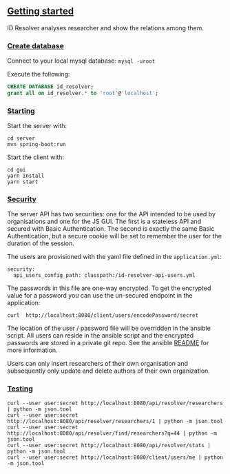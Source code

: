 ## [Getting started](#getting-started)

ID Resolver analyses researcher and show the relations among them.

### [Create database](#create-database)

Connect to your local mysql database: `mysql -uroot`

Execute the following:

```sql
CREATE DATABASE id_resolver;
grant all on id_resolver.* to 'root'@'localhost';
```

### [Starting](#starting)

Start the server with:
```
cd server
mvn spring-boot:run 
```
Start the client with:
```
cd gui
yarn install
yarn start
```

### [Security](#security)

The server API has two securities: one for the API intended to be used by organisations and one for the
JS GUI. The first is a stateless API and secured with Basic Authentication. The second is exactly the same
Basic Authentication, but a secure cookie will be set to remember the user for the duration of the session. 

The users are provisioned with the yaml file defined in the `application.yml`:

```
security:
  api_users_config_path: classpath:/id-resolver-api-users.yml
```

The passwords in this file are one-way encrypted. To get the encrypted value for a password you can use the un-secured 
endpoint in the application:

```
curl  http://localhost:8080/client/users/encodePassword/secret
```

The location of the user / password file will be overridden in the ansible script. All users can reside in the ansible script
and the encrypted passwords are stored in a private git repo. See the ansible [README](ansible/README.md) for more information.

Users can only insert researchers of their own organisation and subsequently only update and delete authors of their
own organization. 

### [Testing](#testing)

```
curl --user user:secret http://localhost:8080/api/resolver/researchers | python -m json.tool
curl --user user:secret http://localhost:8080/api/resolver/researchers/1 | python -m json.tool
curl --user user:secret http://localhost:8080/api/resolver/find/researchers?q=44 | python -m json.tool
curl --user user:secret http://localhost:8080/api/resolver/stats | python -m json.tool
curl --user user:secret http://localhost:8080/client/users/me | python -m json.tool
```






